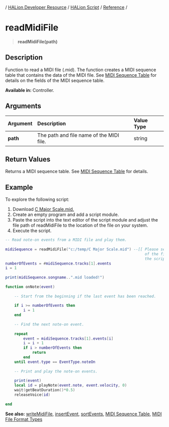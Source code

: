 / [HALion Developer Resource](../../HALion-Developer-Resource.md) / [HALion Script](./HALion-Script.md) / [Reference](./Reference.md) /

# readMidiFile

>**readMidiFile(path)**

## Description

Function to read a MIDI file (.mid). The function creates a MIDI sequence table that contains the data of the MIDI file. See [MIDI Sequence Table](./MIDI-Sequence-Table.md) for details on the fields of the MIDI sequence table.

**Available in:** Controller.

## Arguments

|Argument|Description|Value Type|
|:-|:-|:-|
|**path**|The path and file name of the MIDI file.|string|

## Return Values

Returns a MIDI sequence table. See [MIDI Sequence Table](./MIDI-Sequence-Table.md) for details.

## Example

To explore the following script:

1. Download [C Major Scale.mid.](../mid/C%20Major%20Scale.mid)
1. Create an empty program and add a script module.
1. Paste the script into the text editor of the script module and adjust the file path of readMidiFile to the location of the file on your system.
1. Execute the script.

```lua
-- Read note-on events from a MIDI file and play them.
 
midiSequence = readMidiFile("c:/temp/C Major Scale.mid") --[[ Please set the file path to the location
                                                              of the file on your system before you run
                                                              the script.]]
numberOfEvents = #midiSequence.tracks[1].events
i = 1
 
print(midiSequence.songname..".mid loaded!")
 
function onNote(event)
    
    -- Start from the beginning if the last event has been reached.
    
    if i >= numberOfEvents then
        i = 1
    end
    
    -- Find the next note-on event.
    
    repeat
        event = midiSequence.tracks[1].events[i]
        i = i + 1
        if i > numberOfEvents then
            return
        end
    until event.type == EventType.noteOn
    
    -- Print and play the note-on events.
    
    print(event)
    local id = playNote(event.note, event.velocity, 0)
    wait(getBeatDuration()*0.5)
    releaseVoice(id)
    
end
```

**See also:** [writeMidiFile](./writeMidiFile.md), [insertEvent](./insertEvent.md), [sortEvents](./sortEvents.md), [MIDI Sequence Table](./MIDI-Sequence-Table.md), [MIDI File Format Types](./MIDI-File-Format-Types.md)
